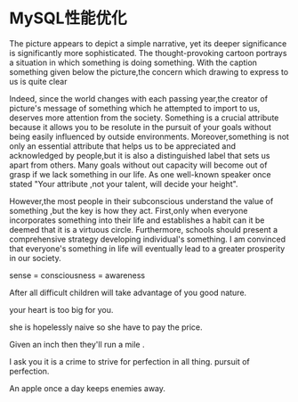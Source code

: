 # MySQL性能优化

The picture appears to depict a  simple narrative, yet its deeper significance is significantly more sophisticated. The thought-provoking cartoon portrays a situation in which something is doing something. With the caption something given below the picture,the concern which drawing to express to us is quite clear

Indeed, since the world changes with each passing year,the creator of picture's message of something which he attempted to import to us, deserves more attention from the society. Something is a crucial attribute because it allows you to be resolute in the pursuit of your goals without being easily influenced by outside environments. Moreover,something is not only an essential attribute that helps us to be appreciated and acknowledged by people,but it is also a distinguished label that sets us apart from others. Many goals without out capacity will become out of grasp if we lack something in our life. As one well-known speaker once stated "Your attribute ,not your talent, will decide your height".  

However,the most people in their subconscious understand the value of something ,but the key is how they act. First,only when everyone incorporates something into their life and establishes a habit can it be deemed that it is a virtuous circle. Furthermore, schools should present a comprehensive strategy developing individual's something. I am convinced that everyone's something in life will eventually lead to a greater prosperity in our society. 

sense = consciousness = awareness

After all difficult children will take advantage of you good nature.

your heart is too big for you.

she is hopelessly naive so she have to pay the price.

Given an inch then they'll run a mile .

I ask you it is a crime to strive for perfection in all thing. pursuit of perfection.

An apple once a day keeps  enemies away.